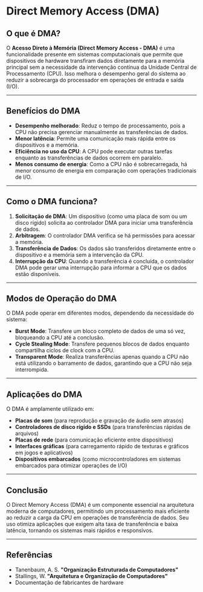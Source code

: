 # Direct Memory Access (DMA)

## O que é DMA?

O **Acesso Direto à Memória (Direct Memory Access - DMA)** é uma funcionalidade presente em sistemas computacionais que permite que dispositivos de hardware transfiram dados diretamente para a memória principal sem a necessidade da intervenção contínua da Unidade Central de Processamento (CPU). Isso melhora o desempenho geral do sistema ao reduzir a sobrecarga do processador em operações de entrada e saída (I/O).

---

## Benefícios do DMA

- **Desempenho melhorado**: Reduz o tempo de processamento, pois a CPU não precisa gerenciar manualmente as transferências de dados.
- **Menor latência**: Permite uma comunicação mais rápida entre os dispositivos e a memória.
- **Eficiência no uso da CPU**: A CPU pode executar outras tarefas enquanto as transferências de dados ocorrem em paralelo.
- **Menos consumo de energia**: Como a CPU não é sobrecarregada, há menor consumo de energia em comparação com operações tradicionais de I/O.

---

## Como o DMA funciona?

1. **Solicitação de DMA**: Um dispositivo (como uma placa de som ou um disco rígido) solicita ao controlador DMA para iniciar uma transferência de dados.
2. **Arbitragem**: O controlador DMA verifica se há permissões para acessar a memória.
3. **Transferência de Dados**: Os dados são transferidos diretamente entre o dispositivo e a memória sem a intervenção da CPU.
4. **Interrupção da CPU**: Quando a transferência é concluída, o controlador DMA pode gerar uma interrupção para informar a CPU que os dados estão disponíveis.

---

## Modos de Operação do DMA

O DMA pode operar em diferentes modos, dependendo da necessidade do sistema:

- **Burst Mode**: Transfere um bloco completo de dados de uma só vez, bloqueando a CPU até a conclusão.
- **Cycle Stealing Mode**: Transfere pequenos blocos de dados enquanto compartilha ciclos de clock com a CPU.
- **Transparent Mode**: Realiza transferências apenas quando a CPU não está utilizando o barramento de dados, garantindo que a CPU não seja interrompida.

---

## Aplicações do DMA

O DMA é amplamente utilizado em:

- **Placas de som** (para reprodução e gravação de áudio sem atrasos)
- **Controladores de disco rígido e SSDs** (para transferências rápidas de arquivos)
- **Placas de rede** (para comunicação eficiente entre dispositivos)
- **Interfaces gráficas** (para carregamento rápido de texturas e gráficos em jogos e aplicativos)
- **Dispositivos embarcados** (como microcontroladores em sistemas embarcados para otimizar operações de I/O)

---

## Conclusão

O Direct Memory Access (DMA) é um componente essencial na arquitetura moderna de computadores, permitindo um processamento mais eficiente ao reduzir a carga da CPU em operações de transferência de dados. Seu uso otimiza aplicações que exigem alta taxa de transferência e baixa latência, tornando os sistemas mais rápidos e responsivos.

---

## Referências

- Tanenbaum, A. S. **"Organização Estruturada de Computadores"**
- Stallings, W. **"Arquitetura e Organização de Computadores"**
- Documentação de fabricantes de hardware
